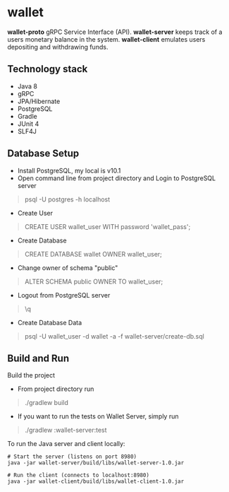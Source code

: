 # wallet

**wallet-proto** gRPC Service Interface (API).
**wallet-server** keeps track of a users monetary balance in the system.
**wallet-client** emulates users depositing and withdrawing funds.

## Technology stack
 - Java 8
 - gRPC
 - JPA/Hibernate
 - PostgreSQL
 - Gradle
 - JUnit 4
 - SLF4J
 
## Database Setup
 - Install PostgreSQL, my local is v10.1
 - Open command line from project directory and Login to PostgreSQL server
 > psql -U postgres -h localhost
 - Create User
 > CREATE USER wallet_user WITH password 'wallet_pass';
 - Create Database
 > CREATE DATABASE wallet OWNER wallet_user;
 - Change owner of schema "public"
 > ALTER SCHEMA public OWNER TO wallet_user;
 - Logout from PostgreSQL server
 > \q
 - Create Database Data
 > psql -U wallet_user -d wallet -a -f wallet-server/create-db.sql

## Build and Run
Build the project
- From project directory run
 > ./gradlew build

- If you want to run the tests on Wallet Server, simply run
> ./gradlew :wallet-server:test

To run the Java server and client locally:
```
# Start the server (listens on port 8980)
java -jar wallet-server/build/libs/wallet-server-1.0.jar

# Run the client (connects to localhost:8980)
java -jar wallet-client/build/libs/wallet-client-1.0.jar
```